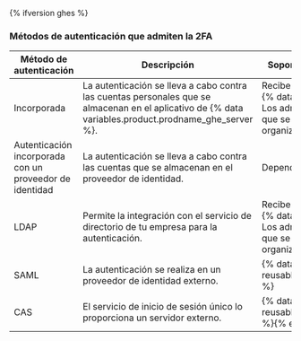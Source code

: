 {% ifversion ghes %}
### Métodos de autenticación que admiten la 2FA

| Método de autenticación                                 | Descripción                                                                                                                                             | Soporte técnico de la autenticación de dos factores                                                                                                                                                                                                     |
| ------------------------------------------------------- | ------------------------------------------------------------------------------------------------------------------------------------------------------- | ------------------------------------------------------------------------------------------------------------------------------------------------------------------------------------------------------------------------------------------------------- |
| Incorporada                                             | La autenticación se lleva a cabo contra las cuentas personales que se almacenan en el aplicativo de {% data variables.product.prodname_ghe_server %}. | Recibe soporte técnico y se administra en el aparato del {% data variables.product.prodname_ghe_server %}. Los administradores de la organización pueden solicitar que se habilite la 2FA para los miembros de la organización. |{% ifversion ghes %}
| Autenticación incorporada con un proveedor de identidad | La autenticación se lleva a cabo contra las cuentas que se almacenan en el proveedor de identidad.                                                      | Depende del proveedor de identidad.{% endif %}
| LDAP                                                    | Permite la integración con el servicio de directorio de tu empresa para la autenticación.                                                               | Recibe soporte técnico y se administra en el aparato del {% data variables.product.prodname_ghe_server %}. Los administradores de la organización pueden solicitar que se habilite la 2FA para los miembros de la organización.                       |
| SAML                                                    | La autenticación se realiza en un proveedor de identidad externo.                                                                                       | {% data reusables.two_fa.2fa_not_supported_with_saml_and_cas %}
| CAS                                                     | El servicio de inicio de sesión único lo proporciona un servidor externo.                                                                               | {% data reusables.two_fa.2fa_not_supported_with_saml_and_cas %}{% endif %}
